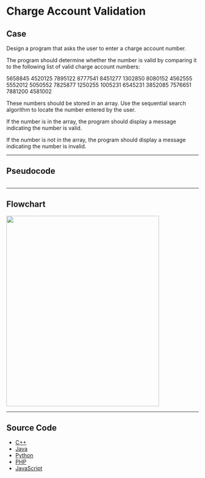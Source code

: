 # Charge Account Validation

## Case

Design a program that asks the user to enter a charge account number.

The program should determine whether the number is valid by comparing it to the following list of valid charge account numbers:

5658845 4520125 7895122 8777541 8451277 1302850
8080152 4562555 5552012 5050552 7825877 1250255
1005231 6545231 3852085 7576651 7881200 4581002

These numbers should be stored in an array. Use the sequential search algorithm to locate the number entered by the user.

If the number is in the array, the program should display a message indicating the number is valid.

If the number is not in the array, the program should display a message indicating the number is invalid.

<hr>

## Pseudocode

```

```

<hr>

## Flowchart

<img src="design/.png" width="400" height="500">

<hr>

## Source Code

- [C++](source-code/.cpp)
- [Java](source-code/.java)
- [Python](source-code/.py)
- [PHP](source-code/.php)
- [JavaScript](source-code/.js)
